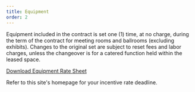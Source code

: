 ```yaml
---
title: Equipment
order: 2
---
```


Equipment included in the contract is set one (1) time, at no charge, during the term of the contract for meeting rooms and ballrooms (excluding exhibits). Changes to the original set are subject to reset fees and labor charges, unless the changeover is for a catered function held within the leased space.

[Download Equipment Rate Sheet](https://assets.austinconventioncenter.com/2021/ACC-Equipment-Rate-Sheet.pdf)

Refer to this site's homepage for your incentive rate deadline.
